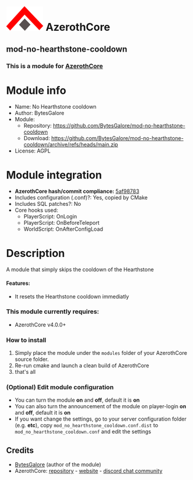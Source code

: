 # ![logo](https://raw.githubusercontent.com/azerothcore/azerothcore.github.io/master/images/logo-github.png) AzerothCore
## mod-no-hearthstone-cooldown
### This is a module for [AzerothCore](http://www.azerothcore.org)

# Module info

- Name: No Hearthstone cooldown
- Author: BytesGalore
- Module:
  + Repository: https://github.com/BytesGalore/mod-no-hearthstone-cooldown
  + Download: https://github.com/BytesGalore/mod-no-hearthstone-cooldown/archive/refs/heads/main.zip
- License: AGPL

# Module integration

- **AzerothCore hash/commit compliance:** [5af98783](https://github.com/azerothcore/azerothcore-wotlk/commit/5af98783c9f61f059914b3304bb26785502a6924)
- Includes configuration (.conf)?: Yes, copied by CMake
- Includes SQL patches?: No
- Core hooks used:
    + PlayerScript: OnLogin
    + PlayerScript: OnBeforeTeleport
    + WorldScript: OnAfterConfigLoad

# Description
A module that simply skips the cooldown of the Hearthstone
#### Features:
- It resets the Hearthstone cooldown immediatly

### This module currently requires:
- AzerothCore v4.0.0+

### How to install
1. Simply place the module under the `modules` folder of your AzerothCore source folder.
2. Re-run cmake and launch a clean build of AzerothCore
3. that's all

### (Optional) Edit module configuration
- You can turn the module **on** and **off**, default it is **on**
- You can also turn the announcement of the module on player-login **on** and **off**, default it is **on**
- If you want change the settings, go to your server configuration folder (e.g. **etc**), copy `mod_no_hearthstone_cooldown.conf.dist` to `mod_no_hearthstone_cooldown.conf` and edit the settings

## Credits
* [BytesGalore](https://github.com/BytesGalore) (author of the module)
* AzerothCore: [repository](https://github.com/azerothcore) - [website](http://azerothcore.org/) - [discord chat community](https://discord.gg/PaqQRkd)
